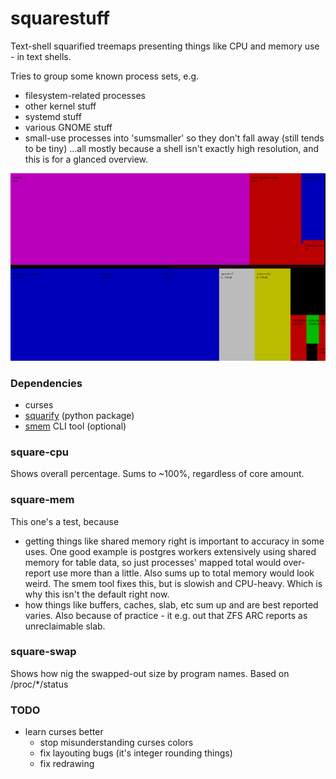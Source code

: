 # squarestuff

Text-shell squarified treemaps presenting things like CPU and memory use - in text shells.

Tries to group some known process sets, e.g. 
- filesystem-related processes
- other kernel stuff
- systemd stuff 
- various GNOME stuff 
- small-use processes into 'sumsmaller' so they don't fall away (still tends to be tiny)
...all mostly because a shell isn't exactly high resolution, and this is for a glanced overview.

![CPU and memory, split in tmux](/screenshots/squarestuff.png?raw=true)


### Dependencies
- curses
- [squarify](https://github.com/laserson/squarify) (python package)   
- [smem](https://www.selenic.com/smem/) CLI tool (optional)


### square-cpu

Shows overall percentage. Sums to ~100%, regardless of core amount.


### square-mem

This one's a test, because
- getting things like shared memory right is important to accuracy in some uses. One good example is postgres workers extensively using shared memory for table data, so just  processes' mapped total would over-report use more than a little. Also sums up to total memory would look weird. The smem tool fixes this, but is slowish and CPU-heavy. Which is why this isn't the default right now.
- how things like buffers, caches, slab, etc sum up and are best reported varies. Also because of practice - it e.g. out that ZFS ARC reports as unreclaimable slab.

### square-swap

Shows how nig the swapped-out size by program names. Based on /proc/*/status 


### TODO
- learn curses better
    - stop misunderstanding curses colors
    - fix layouting bugs (it's integer rounding things)
    - fix redrawing



